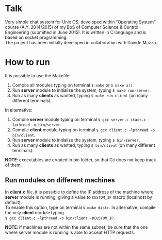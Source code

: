 # Talk
Very simple chat system for Unix OS, developed within “Operating System” course (A.Y. 2014/2015) of my BoS of Computer Science &amp; Control Engineering (submitted in June 2015). It is written in C language and is based on socket programming.  
The project has been initially developed in collaboration with Davide Mazza.

# How to run
It is possible to use the Makefile:  
1. Compile all modules typing on terminal `$ make` or `$ make all`.  
2. Run **server** module to initialize the system, typing `$ make run-server`.  
3. Run as many **clients** as wanted, typing `$ make run-client` (on many different terminals).

In alternative:  
1. Compile **server** module typing on terminal `$ gcc server.c stack.c -lpthread -o bin/server`.  
2. Compile **client** module typing on terminal `$ gcc client.c -lpthread -o bin/client`.  
3. Run **server** module to initialize the system, typing `$ bin/server`.  
4. Run as many **clients** as wanted, typing `$ bin/client` (on many different terminals).

**NOTE**: executables are created in bin folder, so that Git does not keep track of them.

## Run modules on different machines
In **client.c** file, it is possible to define the IP address of the machine where **server** module is running, giving a value to `CUSTOM_IP` macro (localhost by default).  
To enable this option, type on terminal `$ make distr`. In alternative, compile the only **client** module typing  
`$ gcc client.c -lpthread -o bin/client -DCUSTOM_IP`.

**NOTE**: if machines are not within the same subnet, be sure that the one where server module is running is able to accept HTTP requests.
